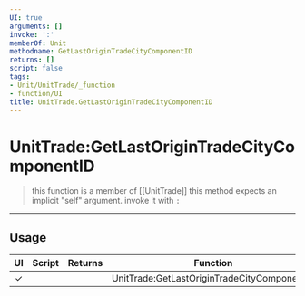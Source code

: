 ```yaml
---
UI: true
arguments: []
invoke: ':'
memberOf: Unit
methodname: GetLastOriginTradeCityComponentID
returns: []
script: false
tags:
- Unit/UnitTrade/_function
- function/UI
title: UnitTrade.GetLastOriginTradeCityComponentID
---
```

# UnitTrade:GetLastOriginTradeCityComponentID
> this function is a member of [[UnitTrade]]
> this method expects an implicit "self" argument. invoke it with `:`
-----
## Usage
|  UI | Script | Returns | Function | Arguments |
|:---:|:------:|-------:|:--------:|:---------|
|✓| ||UnitTrade:GetLastOriginTradeCityComponentID||

